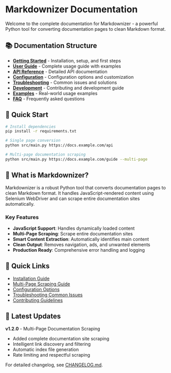 # Markdownizer Documentation

Welcome to the complete documentation for Markdownizer - a powerful Python tool for converting documentation pages to clean Markdown format.

## 📚 Documentation Structure

- **[Getting Started](getting-started.md)** - Installation, setup, and first steps
- **[User Guide](user-guide.md)** - Complete usage guide with examples
- **[API Reference](api-reference.md)** - Detailed API documentation
- **[Configuration](configuration.md)** - Configuration options and customization
- **[Troubleshooting](troubleshooting.md)** - Common issues and solutions
- **[Development](development.md)** - Contributing and development guide
- **[Examples](examples/)** - Real-world usage examples
- **[FAQ](faq.md)** - Frequently asked questions

## 🚀 Quick Start

```bash
# Install dependencies
pip install -r requirements.txt

# Single page conversion
python src/main.py https://docs.example.com/api

# Multi-page documentation scraping
python src/main.py https://docs.example.com/guide --multi-page
```

## 📖 What is Markdownizer?

Markdownizer is a robust Python tool that converts documentation pages to clean Markdown format. It handles JavaScript-rendered content using Selenium WebDriver and can scrape entire documentation sites automatically.

### Key Features

- **JavaScript Support**: Handles dynamically loaded content
- **Multi-Page Scraping**: Scrape entire documentation sites
- **Smart Content Extraction**: Automatically identifies main content
- **Clean Output**: Removes navigation, ads, and unwanted elements
- **Production Ready**: Comprehensive error handling and logging

## 🔗 Quick Links

- [Installation Guide](getting-started.md#installation)
- [Multi-Page Scraping Guide](user-guide.md#multi-page-scraping)
- [Configuration Options](configuration.md)
- [Troubleshooting Common Issues](troubleshooting.md)
- [Contributing Guidelines](development.md#contributing)

## 📝 Latest Updates

**v1.2.0** - Multi-Page Documentation Scraping
- Added complete documentation site scraping
- Intelligent link discovery and filtering
- Automatic index file generation
- Rate limiting and respectful scraping

For detailed changelog, see [CHANGELOG.md](../CHANGELOG.md).